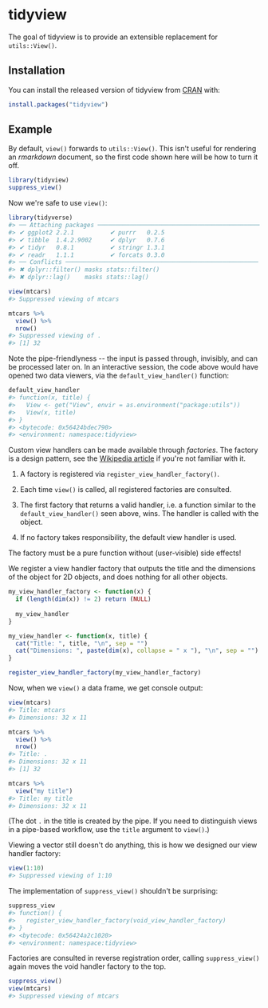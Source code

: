 
<!-- README.md is generated from README.Rmd. Please edit that file -->
tidyview
========

The goal of tidyview is to provide an extensible replacement for `utils::View()`.

Installation
------------

You can install the released version of tidyview from [CRAN](https://CRAN.R-project.org) with:

``` r
install.packages("tidyview")
```

Example
-------

By default, `view()` forwards to `utils::View()`. This isn't useful for rendering an *rmarkdown* document, so the first code shown here will be how to turn it off.

``` r
library(tidyview)
suppress_view()
```

Now we're safe to use `view()`:

``` r
library(tidyverse)
#> ── Attaching packages ─────────────────────────────────────────────────── tidyverse 1.2.1 ──
#> ✔ ggplot2 2.2.1          ✔ purrr   0.2.5     
#> ✔ tibble  1.4.2.9002     ✔ dplyr   0.7.6     
#> ✔ tidyr   0.8.1          ✔ stringr 1.3.1     
#> ✔ readr   1.1.1          ✔ forcats 0.3.0
#> ── Conflicts ────────────────────────────────────────────────────── tidyverse_conflicts() ──
#> ✖ dplyr::filter() masks stats::filter()
#> ✖ dplyr::lag()    masks stats::lag()

view(mtcars)
#> Suppressed viewing of mtcars

mtcars %>%
  view() %>%
  nrow()
#> Suppressed viewing of .
#> [1] 32
```

Note the pipe-friendlyness -- the input is passed through, invisibly, and can be processed later on. In an interactive session, the code above would have opened two data viewers, via the `default_view_handler()` function:

``` r
default_view_handler
#> function(x, title) {
#>   View <- get("View", envir = as.environment("package:utils"))
#>   View(x, title)
#> }
#> <bytecode: 0x56424bdec790>
#> <environment: namespace:tidyview>
```

Custom view handlers can be made available through *factories*. The factory is a design pattern, see the [Wikipedia article](https://en.wikipedia.org/wiki/Factory_(object-oriented_programming)) if you're not familiar with it.

1.  A factory is registered via `register_view_handler_factory()`.

2.  Each time `view()` is called, all registered factories are consulted.

3.  The first factory that returns a valid handler, i.e. a function similar to the `default_view_handler()` seen above, wins. The handler is called with the object.

4.  If no factory takes responsibility, the default view handler is used.

The factory must be a pure function without (user-visible) side effects!

We register a view handler factory that outputs the title and the dimensions of the object for 2D objects, and does nothing for all other objects.

``` r
my_view_handler_factory <- function(x) {
  if (length(dim(x)) != 2) return (NULL)
  
  my_view_handler
}

my_view_handler <- function(x, title) {
  cat("Title: ", title, "\n", sep = "")
  cat("Dimensions: ", paste(dim(x), collapse = " x "), "\n", sep = "")
}

register_view_handler_factory(my_view_handler_factory)
```

Now, when we `view()` a data frame, we get console output:

``` r
view(mtcars)
#> Title: mtcars
#> Dimensions: 32 x 11

mtcars %>%
  view() %>%
  nrow()
#> Title: .
#> Dimensions: 32 x 11
#> [1] 32

mtcars %>%
  view("my title")
#> Title: my title
#> Dimensions: 32 x 11
```

(The dot `.` in the title is created by the pipe. If you need to distinguish views in a pipe-based workflow, use the `title` argument to `view()`.)

Viewing a vector still doesn't do anything, this is how we designed our view handler factory:

``` r
view(1:10)
#> Suppressed viewing of 1:10
```

The implementation of `suppress_view()` shouldn't be surprising:

``` r
suppress_view
#> function() {
#>   register_view_handler_factory(void_view_handler_factory)
#> }
#> <bytecode: 0x56424a2c1020>
#> <environment: namespace:tidyview>
```

Factories are consulted in reverse registration order, calling `suppress_view()` again moves the void handler factory to the top.

``` r
suppress_view()
view(mtcars)
#> Suppressed viewing of mtcars
```
